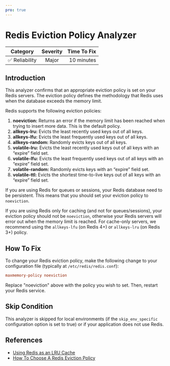 ```yaml
---
pro: true
---
```


# Redis Eviction Policy Analyzer <Badge text="PRO" type="tip"/>

| Category       | Severity   | Time To Fix  |
| -------------  |:----------:| ------------:|
| :white_check_mark: Reliability | Major     | 10 minutes  |

## Introduction

This analyzer confirms that an appropriate eviction policy is set on your Redis servers. The eviction policy defines the methodology that Redis uses when the database exceeds the memory limit.

Redis supports the following eviction policies:

1. **noeviction:** Returns an error if the memory limit has been reached when trying to insert more data. This is the default policy.
2. **allkeys-lru:** Evicts the least recently used keys out of all keys.
3. **allkeys-lfu:** Evicts the least frequently used keys out of all keys.
4. **allkeys-random:** Randomly evicts keys out of all keys.
5. **volatile-lru:** Evicts the least recently used keys out of all keys with an “expire” field set.
6. **volatile-lfu:** Evicts the least frequently used keys out of all keys with an “expire” field set.
7. **volatile-random:** Randomly evicts keys with an “expire” field set.
8. **volatile-ttl:** Evicts the shortest time-to-live keys out of all keys with an “expire” field set.

If you are using Redis for queues or sessions, your Redis database need to be persistent. This means that you should set your eviction policy to `noeviction`.

If you are using Redis only for caching (and not for queues/sessions), your eviction policy should not be `noeviction`, otherwise your Redis servers will error out when the memory limit is reached. For cache-only servers, we recommend using the `allkeys-lfu` (on Redis 4+) or `allkeys-lru` (on Redis 3+) policy.

## How To Fix

To change your Redis eviction policy, make the following change to your configuration file (typically at `/etc/redis/redis.conf`):

```ini
maxmemory-policy noeviction
```

Replace "noeviction" above with the policy you wish to set. Then, restart your Redis service.

## Skip Condition

This analyzer is skipped for local environments (if the `skip_env_specific` configuration option is set to true) or if your application does not use Redis.

## References

- [Using Redis as an LRU Cache](https://redis.io/topics/lru-cache)
- [How To Choose A Redis Eviction Policy](https://www.digitalocean.com/docs/databases/redis/how-to/choose-eviction-policies/)